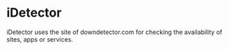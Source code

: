 # iDetector
iDetector uses the site of downdetector.com for checking the availability of sites, apps or services. 
